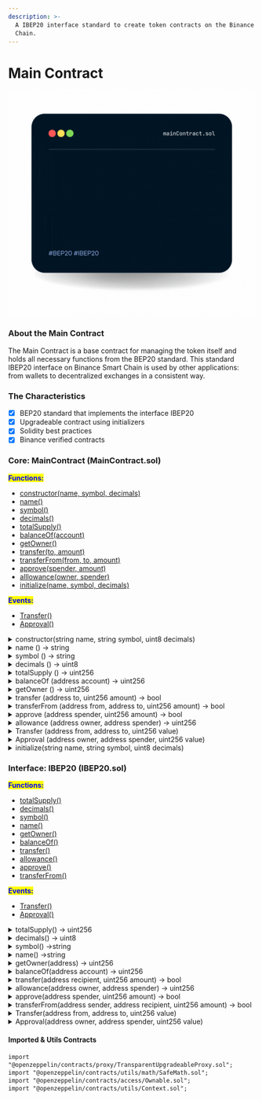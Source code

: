 ```yaml
---
description: >-
  A IBEP20 interface standard to create token contracts on the Binance Smart
  Chain.
---
```


# Main Contract

![](../../.gitbook/assets/bgn.gif)

### About the Main Contract

The Main Contract is a base contract for managing the token itself and holds all necessary functions from the BEP20 standard. This standard IBEP20 interface on Binance Smart Chain is used by other applications: from wallets to decentralized exchanges in a consistent way.

### The Characteristics

* [x] BEP20 standard that implements the interface IBEP20
* [x] Upgradeable contract using initializers​
* [x] Solidity best practices
* [x] Binance verified contracts

### Core: MainContract (MainContract.sol)

<mark style="color:blue;">**Functions:**</mark>

* [constructor(name, symbol, decimals)](overview.md#constructor-string-name-string-symbol-uint8-decimals)
* [name()](overview.md#name-string)
* [symbol()](overview.md#symbol-string)
* [decimals()](overview.md#decimals-uint8)
* [totalSupply()](overview.md#undefined)
* [balanceOf(account)](overview.md#undefined-1)
* [getOwner()](overview.md#undefined-2)
* [transfer(to, amount)](overview.md#transferfrom-address-from-address-to-uint256-amount-bool)
* [transferFrom(from, to, amount)](overview.md#undefined)
* [approve(spender, amount)](overview.md#undefined-1)
* [alllowance(owner, spender)](overview.md#undefined-2)
* [initialize(name, symbol, decimals)](overview.md#undefined)

<mark style="color:blue;">**Events:**</mark>

* [Transfer()](overview.md#transfer-address-from-address-to-uint256-value)
* [Approval()](overview.md#approval-address-owner-address-spender-uint256-value)

<details>

<summary>constructor(string name, string symbol, uint8 decimals)</summary>

Sets the values for `name`, `symbol`, and `decimals`. All three of these values are immutable: they can only be set once during construction.

</details>

<details>

<summary>name () → string</summary>

Returns the name of the token - e.g. "MyToken".

</details>

<details>

<summary>symbol () → string </summary>

Returns the symbol of the token, usually a shorter version of the name.

</details>

<details>

<summary>decimals () → uint8</summary>

Returns the number of decimals used to get its user representation. For example, if `decimals` equals `2`, a balance of `505` tokens should be displayed to a user as `5.05` (`505 / 10 ** 2`).

</details>

<details>

<summary>totalSupply () → uint256</summary>

Returns the total supply of the token.

</details>

<details>

<summary>balanceOf (address account) → uint256</summary>

Returns the balance of an address

</details>

<details>

<summary>getOwner () → uint256</summary>

Returns the bep20 token owner which is necessary for binding with bep2 token.

</details>

<details>

<summary>transfer (address to, uint256 amount) → bool</summary>

Moves `amount` tokens from the caller’s account to `to`.

Returns a boolean value indicating whether the operation succeeded.

</details>

<details>

<summary>transferFrom (address from, address to, uint256 amount) → bool</summary>

Emits an `Approval` event indicating the updated allowance. This is not required by the EIP.

</details>

<details>

<summary>approve (address spender, uint256 amount) → bool</summary>

If `amount` is the maximum `uint256`, the allowance is not updated on `transferFrom`. This is semantically equivalent to an infinite approval.

</details>

<details>

<summary>allowance (address owner, address spender) → uint256</summary>

Returns allowance

</details>

<details>

<summary>Transfer (address from, address to, uint256 value)</summary>

Emitted when `value` tokens are moved from one account (`from`) to another (`to`).

Note that `value` may be zero.

</details>

<details>

<summary>Approval (address owner, address spender, uint256 value)</summary>

Emitted when the allowance of a `spender` for an `owner` is set by a call to `approve`. `value` is the new allowance.

</details>

<details>

<summary>initialize(string name, string symbol, uint8 decimals)</summary>

Updates the contract

</details>

### Interface: IBEP20 (IBEP20.sol)

<mark style="color:blue;">**Functions:**</mark>

* [totalSupply()](overview.md#totalsupply-uint256-1)
* [decimals()](overview.md#decimals-uint8-1)
* [symbol()](overview.md#symbol-string-1)
* [name()](overview.md#name-string-1)
* [getOwner()](overview.md#getowner-address-uint256)
* [balanceOf()](overview.md#balanceof-address-account-uint256-1)
* [transfer()](overview.md#transfer-address-recipient-uint256-amount-bool)
* [allowance()](overview.md#allowance-address-owner-address-spender-uint256-1)
* [approve()](overview.md#approve-address-spender-uint256-amount-bool-1)
* [transferFrom()](overview.md#transferfrom-address-sender-address-recipient-uint256-amount-bool)

<mark style="color:blue;">**Events:**</mark>

* [Transfer()](overview.md#transfer-address-from-address-to-uint256-value-1)
* [Approval()](overview.md#approval-address-owner-address-spender-uint256-value-1)

<details>

<summary>totalSupply() → uint256</summary>

Returns the amount of tokens in existence.

</details>

<details>

<summary>decimals() → uint8</summary>

Returns the decimals

</details>

<details>

<summary>symbol() →string</summary>



</details>

<details>

<summary>name() →string</summary>



</details>

<details>

<summary>getOwner(address) → uint256</summary>



</details>

<details>

<summary>balanceOf(address account) → uint256</summary>

Returns the amount of tokens owned by account.

</details>

<details>

<summary>transfer(address recipient, uint256 amount) → bool</summary>

Moves `amount` tokens from the caller’s account to `recipient`.

Returns a boolean value indicating whether the operation succeeded.

Emits a [`Transfer`](https://docs.openzeppelin.com/contracts/2.x/api/token/erc20#IERC20-Transfer-address-address-uint256-) event.

</details>

<details>

<summary>allowance(address owner, address spender) → uint256</summary>

Returns the remaining number of tokens that `spender` will be allowed to spend on behalf of `owner` through [`transferFrom`](https://docs.openzeppelin.com/contracts/2.x/api/token/erc20#IERC20-transferFrom-address-address-uint256-). This is zero by default.

This value changes when [`approve`](https://docs.openzeppelin.com/contracts/2.x/api/token/erc20#IERC20-approve-address-uint256-) or [`transferFrom`](https://docs.openzeppelin.com/contracts/2.x/api/token/erc20#IERC20-transferFrom-address-address-uint256-) are called.

</details>

<details>

<summary>approve(address spender, uint256 amount) → bool</summary>

Sets `amount` as the allowance of `spender` over the caller’s tokens.

Returns a boolean value indicating whether the operation succeeded.

</details>

<details>

<summary>transferFrom(address sender, address recipient, uint256 amount) → bool</summary>

Moves `amount` tokens from `sender` to `recipient` using the allowance mechanism. `amount` is then deducted from the caller’s allowance.

Returns a boolean value indicating whether the operation succeeded.

Emits a [`Transfer`](https://docs.openzeppelin.com/contracts/2.x/api/token/erc20#IERC20-Transfer-address-address-uint256-) event.

</details>

<details>

<summary>Transfer(address from, address to, uint256 value)</summary>

Emitted when `value` tokens are moved from one account (`from`) to another (`to`).

Note that `value` may be zero.

</details>

<details>

<summary>Approval(address owner, address spender, uint256 value)</summary>

Emitted when the allowance of a `spender` for an `owner` is set by a call to [`approve`](https://docs.openzeppelin.com/contracts/2.x/api/token/erc20#IERC20-approve-address-uint256-). `value` is the new allowance.

</details>

#### Imported & Utils Contracts

```solidity
import "@openzeppelin/contracts/proxy/TransparentUpgradeableProxy.sol";
import "@openzeppelin/contracts/utils/math/SafeMath.sol";
import "@openzeppelin/contracts/access/Ownable.sol";
import "@openzeppelin/contracts/utils/Context.sol";
```
